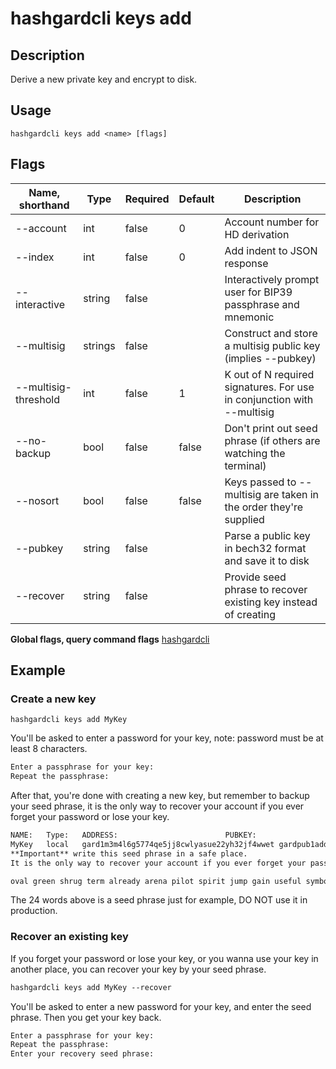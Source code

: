 # hashgardcli keys add

## Description

Derive a new private key and encrypt to disk.

## Usage

```shell
hashgardcli keys add <name> [flags]
```

## Flags

| Name, shorthand      | Type  | Required  | Default| Description      |
| --------------- | --------- | ----------------------------- | ----- | ----- |
| --account       | int | false| 0 | Account number for HD derivation                      |
| --index         | int | false| 0 | Add indent to JSON response          |
| --interactive | string | false|| Interactively prompt user for BIP39 passphrase and mnemonic|
| --multisig | strings | false||  Construct and store a multisig public key (implies --pubkey)|
| --multisig-threshold | int | false| 1 |K out of N required signatures. For use in conjunction with --multisig|
| --no-backup     | bool | false| false |Don't print out seed phrase (if others are watching the terminal) |
| --nosort | bool | false| false |Keys passed to --multisig are taken in the order they're supplied |
| --pubkey | string | false|| Parse a public key in bech32 format and save it to disk|
| --recover       | string | false||  Provide seed phrase to recover existing key instead of creating            |

**Global flags, query command flags** [hashgardcli](../README.md)

## Example

### Create a new key

```shell
hashgardcli keys add MyKey
```

You'll be asked to enter a password for your key, note: password must be at least 8 characters.

```txt
Enter a passphrase for your key:
Repeat the passphrase:
```

After that, you're done with creating a new key, but remember to backup your seed phrase, it is the only way to recover your account if you ever forget your password or lose your key.
```txt
NAME:	Type:	ADDRESS:						PUBKEY:
MyKey	local	gard1m3m4l6g5774qe5jj8cwlyasue22yh32jf4wwet	gardpub1addwnpepqvu549hgyhnxlveqmtdn2xywygxpgzcsqefxur47zkz4e0e9x67hvjr6r6p
**Important** write this seed phrase in a safe place.
It is the only way to recover your account if you ever forget your password.

oval green shrug term already arena pilot spirit jump gain useful symbol hover grid item concert kiss zero bleak farm capable peanut snack basket
```

The 24 words above is a seed phrase just for example, DO NOT use it in production.


### Recover an existing key

If you forget your password or lose your key, or you wanna use your key in another place, you can recover your key by your seed phrase.

```txt
hashgardcli keys add MyKey --recover
```

You'll be asked to enter a new password for your key, and enter the seed phrase. Then you get your key back.

```txt
Enter a passphrase for your key:
Repeat the passphrase:
Enter your recovery seed phrase:
```
